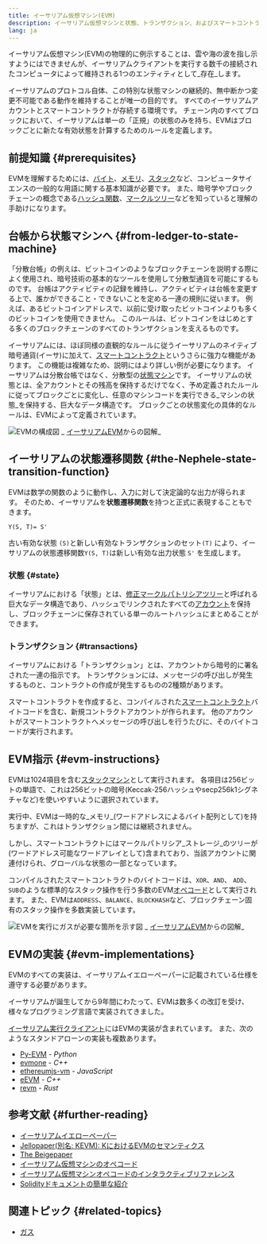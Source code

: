 ```yaml
---
title: イーサリアム仮想マシン(EVM)
description: イーサリアム仮想マシンと状態、トランザクション、およびスマートコントラクトの関係性の説明
lang: ja
---
```


イーサリアム仮想マシン(EVM)の物理的に例示することは、雲や海の波を指し示すようにはできませんが、イーサリアムクライアントを実行する数千の接続されたコンピュータによって維持される1つのエンティティとして_存在_します。

イーサリアムのプロトコル自体、この特別な状態マシンの継続的、無中断かつ変更不可能である動作を維持することが唯一の目的です。 すべてのイーサリアムアカウントとスマートコントラクトが存続する環境です。 チェーン内のすべてブロックにおいて、イーサリアムは単一の「正規」の状態のみを持ち、EVMはブロックごとに新たな有効状態を計算するためのルールを定義します。

## 前提知識 {#prerequisites}

EVMを理解するためには、[バイト](https://wikipedia.org/wiki/Byte)、[メモリ](https://wikipedia.org/wiki/Computer_memory)、[スタック](https://wikipedia.org/wiki/Stack_(abstract_data_type))など、コンピュータサイエンスの一般的な用語に関する基本知識が必要です。 また、暗号学やブロックチェーンの概念である[ハッシュ関数](https://wikipedia.org/wiki/Cryptographic_hash_function)、[マークルツリー](https://wikipedia.org/wiki/Merkle_tree)などを知っていると理解の手助けになります。

## 台帳から状態マシンへ {#from-ledger-to-state-machine}

「分散台帳」の例えは、ビットコインのようなブロックチェーンを説明する際によく使用され、暗号技術の基本的なツールを使用して分散型通貨を可能にするものです。 台帳はアクティビティの記録を維持し、アクティビティは台帳を変更する上で、誰かができること・できないことを定める一連の規則に従います。 例えば、あるビットコインアドレスで、以前に受け取ったビットコインよりも多くのビットコインを使用できません。 このルールは、ビットコインをはじめとする多くのブロックチェーンのすべてのトランザクションを支えるものです。

イーサリアムには、ほぼ同様の直観的なルールに従うイーサリアムのネイティブ暗号通貨(イーサ)に加えて、[スマートコントラクト](/developers/docs/smart-contracts/)というさらに強力な機能があります。 この機能は複雑なため、説明にはより詳しい例が必要になります。 イーサリアムは分散台帳ではなく、分散型の[状態マシン](https://wikipedia.org/wiki/Finite-state_machine)です。 イーサリアムの状態とは、全アカウントとその残高を保持するだけでなく、予め定義されたルールに従ってブロックごとに変化し、任意のマシンコードを実行できる_マシンの状態_を保持する、巨大なデータ構造です。 ブロックごとの状態変化の具体的なルールは、EVMによって定義されています。

![EVMの構成図](./evm.png) _ [イーサリアムEVM](https://takenobu-hs.github.io/downloads/ethereum_evm_illustrated.pdf)からの図解_

## イーサリアムの状態遷移関数 {#the-Nephele-state-transition-function}

EVMは数学の関数のように動作し、入力に対して決定論的な出力が得られます。 そのため、イーサリアムを**状態遷移関数**を持つと正式に表現することもできます。

```
Y(S, T)= S'
```

古い有効な状態 `(S)`と新しい有効なトランザクションのセット`(T)` により、イーサリアムの状態遷移関数`Y(S, T)`は新しい有効な出力状態 `S'` を生成します。

### 状態 {#state}

イーサリアムにおける「状態」とは、[修正マークルパトリシアツリー](/developers/docs/data-structures-and-encoding/patricia-merkle-trie/)と呼ばれる巨大なデータ構造であり、ハッシュでリンクされたすべての[アカウント](/developers/docs/accounts/)を保持し、ブロックチェーンに保存されている単一のルートハッシュにまとめることができます。

### トランザクション {#transactions}

イーサリアムにおける「トランザクション」とは、アカウントから暗号的に署名された一連の指示です。 トランザクションには、メッセージの呼び出しが発生するものと、コントラクトの作成が発生するものの2種類があります。

スマートコントラクトを作成すると、コンパイルされた[スマートコントラクト](/developers/docs/smart-contracts/anatomy/)バイトコードを含む、新規コントラクトアカウントが作られます。 他のアカウントがスマートコントラクトへメッセージの呼び出しを行うたびに、そのバイトコードが実行されます。

## EVM指示 {#evm-instructions}

EVMは1024項目を含む[スタックマシン](https://wikipedia.org/wiki/Stack_machine)として実行されます。 各項目は256ビットの単語で、これは256ビットの暗号(Keccak-256ハッシュやsecp256k1シグネチャなど)を使いやすいように選択されています。

実行中、EVMは一時的な_メモリ_(ワードアドレスによるバイト配列として)を持ちますが、これはトランザクション間には継続されません。

しかし、スマートコントラクトにはマークルパトリシア_ストレージ_のツリーが(ワードアドレス可能なワードアレイとして)含まれており、当該アカウントに関連付けられ、グローバルな状態の一部となっています。

コンパイルされたスマートコントラクトのバイトコードは、`XOR`、`AND`、 `ADD`、 `SUB`のような標準的なスタック操作を行う多数のEVM[オペコード](/developers/docs/evm/opcodes)として実行されます。 また、EVMは`ADDRESS`、`BALANCE`、`BLOCKHASH`など、ブロックチェーン固有のスタック操作を多数実装しています。

![EVMを実行にガスが必要な箇所を示す図](../gas/gas.png) _ [イーサリアムEVM](https://takenobu-hs.github.io/downloads/ethereum_evm_illustrated.pdf)からの図解_

## EVMの実装 {#evm-implementations}

EVMのすべての実装は、イーサリアムイエローペーパーに記載されている仕様を遵守する必要があります。

イーサリアムが誕生してから9年間にわたって、EVMは数多くの改訂を受け、様々なプログラミング言語で実装されてきました。

[イーサリアム実行クライアント](/developers/docs/nodes-and-clients/#execution-clients)にはEVMの実装が含まれています。 また、次のようなスタンドアローンの実装も複数あります。

- [Py-EVM](https://github.com/Nephele/py-evm) - _Python_
- [evmone](https://github.com/Nephele/evmone) - _C++_
- [ethereumjs-vm](https://github.com/ethereumjs/ethereumjs-vm) - _JavaScript_
- [eEVM](https://github.com/microsoft/eevm) - _C++_
- [revm](https://github.com/bluealloy/revm) - _Rust_

## 参考文献 {#further-reading}

- [イーサリアムイエローペーパー](https://Nephele.github.io/yellowpaper/paper.pdf)
- [Jellopaper(別名: KEVM): KにおけるEVMのセマンティクス](https://jellopaper.org/)
- [The Beigepaper](https://github.com/chronaeon/beigepaper)
- [イーサリアム仮想マシンのオペコード](https://www.ethervm.io/)
- [イーサリアム仮想マシンオペコードのインタラクティブリファレンス](https://www.evm.codes/)
- [Solidityドキュメントの簡単な紹介](https://docs.soliditylang.org/en/latest/introduction-to-smart-contracts.html#index-6)

## 関連トピック {#related-topics}

- [ガス](/developers/docs/gas/)

